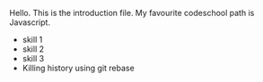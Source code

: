 Hello. This is the introduction file. My favourite codeschool path is Javascript.
* skill 1
* skill 2
* skill 3
* Killing history using git rebase